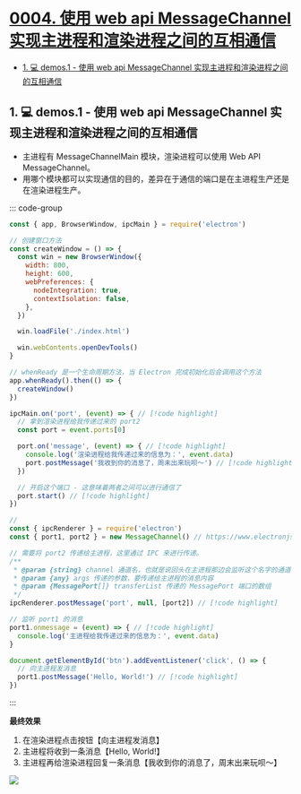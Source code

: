# [0004. 使用 web api MessageChannel 实现主进程和渲染进程之间的互相通信](https://github.com/tnotesjs/TNotes.electron/tree/main/notes/0004.%20%E4%BD%BF%E7%94%A8%20web%20api%20MessageChannel%20%E5%AE%9E%E7%8E%B0%E4%B8%BB%E8%BF%9B%E7%A8%8B%E5%92%8C%E6%B8%B2%E6%9F%93%E8%BF%9B%E7%A8%8B%E4%B9%8B%E9%97%B4%E7%9A%84%E4%BA%92%E7%9B%B8%E9%80%9A%E4%BF%A1)

<!-- region:toc -->

- [1. 💻 demos.1 - 使用 web api MessageChannel 实现主进程和渲染进程之间的互相通信](#1--demos1---使用-web-api-messagechannel-实现主进程和渲染进程之间的互相通信)

<!-- endregion:toc -->

## 1. 💻 demos.1 - 使用 web api MessageChannel 实现主进程和渲染进程之间的互相通信

- 主进程有 MessageChannelMain 模块，渲染进程可以使用 Web API MessageChannel。
- 用哪个模块都可以实现通信的目的，差异在于通信的端口是在主进程生产还是在渲染进程生产。

::: code-group

```js [index.js]
const { app, BrowserWindow, ipcMain } = require('electron')

// 创建窗口方法
const createWindow = () => {
  const win = new BrowserWindow({
    width: 800,
    height: 600,
    webPreferences: {
      nodeIntegration: true,
      contextIsolation: false,
    },
  })

  win.loadFile('./index.html')

  win.webContents.openDevTools()
}

// whenReady 是一个生命周期方法，当 Electron 完成初始化后会调用这个方法
app.whenReady().then(() => {
  createWindow()
})

ipcMain.on('port', (event) => { // [!code highlight]
  // 拿到渲染进程给我传递过来的 port2
  const port = event.ports[0]

  port.on('message', (event) => { // [!code highlight]
    console.log('渲染进程给我传递过来的信息为：', event.data)
    port.postMessage('我收到你的消息了，周末出来玩呗～') // [!code highlight]
  })

  // 开启这个端口 - 这意味着两者之间可以进行通信了
  port.start() // [!code highlight]
})
```

```js [renderer.js]
// 
const { ipcRenderer } = require('electron')
const { port1, port2 } = new MessageChannel() // https://www.electronjs.org/zh/docs/latest/tutorial/message-ports/#messageports-in-the-main-process

// 需要将 port2 传递给主进程，这里通过 IPC 来进行传递。
/**
 * @param {string} channel 通道名，也就是说回头在主进程那边会监听这个名字的通道
 * @param {any} args 传递的参数，要传递给主进程的消息内容
 * @param {MessagePort[]} transferList 传递的 MessagePort 端口的数组
 */
ipcRenderer.postMessage('port', null, [port2]) // [!code highlight]

// 监听 port1 的消息
port1.onmessage = (event) => { // [!code highlight]
  console.log('主进程给我传递过来的信息为：', event.data)
}

document.getElementById('btn').addEventListener('click', () => {
  // 向主进程发消息
  port1.postMessage('Hello, World!') // [!code highlight]
})
```

:::

**最终效果**

1. 在渲染进程点击按钮【向主进程发消息】
2. 主进程将收到一条消息【Hello, World!】
3. 主进程再给渲染进程回复一条消息【我收到你的消息了，周末出来玩呗～】

![](assets/2024-10-05-22-26-48.png)
